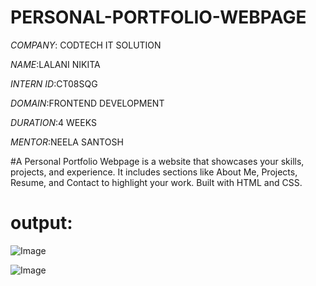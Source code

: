 # PERSONAL-PORTFOLIO-WEBPAGE

*COMPANY*: CODTECH IT SOLUTION

*NAME*:LALANI NIKITA

*INTERN ID*:CT08SQG

*DOMAIN*:FRONTEND DEVELOPMENT

*DURATION*:4 WEEKS

*MENTOR*:NEELA SANTOSH

#A Personal Portfolio Webpage is a website that showcases your skills, projects, and experience. It includes sections like About Me, Projects, Resume, and Contact to highlight your work. Built with HTML and CSS.

# output:

![Image](https://github.com/user-attachments/assets/4d023cd0-1e9f-438b-a102-99edb6e33328)

![Image](https://github.com/user-attachments/assets/f1c57a3c-6ef1-4c52-8056-9be4e21924f7)
